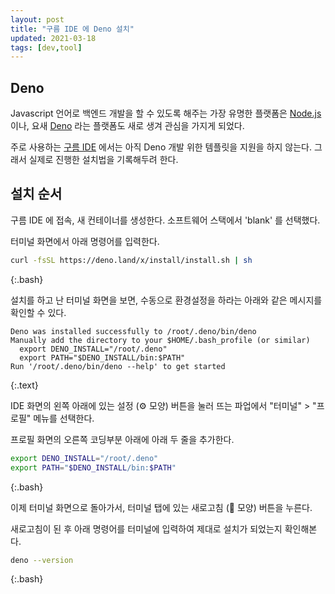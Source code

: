 ```yaml
---
layout: post
title: "구름 IDE 에 Deno 설치"
updated: 2021-03-18
tags: [dev,tool]
---
```


## Deno

Javascript 언어로 백엔드 개발을 할 수 있도록 해주는 가장 유명한 플랫폼은 [Node.js](https://nodejs.org/ko/) 이나, 요새 [Deno](http://deno.land/) 라는 플랫폼도 새로 생겨 관심을 가지게 되었다.

주로 사용하는 [구름 IDE](https://ide.goorm.io/) 에서는 아직 Deno 개발 위한 템플릿을 지원을 하지 않는다. 그래서 실제로 진행한 설치법을 기록해두려 한다.

## 설치 순서

구름 IDE 에 접속, 새 컨테이너를 생성한다. 소프트웨어 스택에서 'blank' 를 선택했다.

터미널 화면에서 아래 명령어를 입력한다.

```bash
curl -fsSL https://deno.land/x/install/install.sh | sh
```
{:.bash}

설치를 하고 난 터미널 화면을 보면, 수동으로 환경설정을 하라는 아래와 같은 메시지를 확인할 수 있다.

```text
Deno was installed successfully to /root/.deno/bin/deno
Manually add the directory to your $HOME/.bash_profile (or similar)
  export DENO_INSTALL="/root/.deno"
  export PATH="$DENO_INSTALL/bin:$PATH"
Run '/root/.deno/bin/deno --help' to get started
```
{:.text}

IDE 화면의 왼쪽 아래에 있는 설정 (⚙️ 모양) 버튼을 눌러 뜨는 파업에서 "터미널" > "프로필" 메뉴를 선택한다.

프로필 화면의 오른쪽 코딩부분 아래에 아래 두 줄을 추가한다.

```bash
export DENO_INSTALL="/root/.deno"
export PATH="$DENO_INSTALL/bin:$PATH"
```
{:.bash}

이제 터미널 화면으로 돌아가서, 터미널 탭에 있는 새로고침 (🔁 모양) 버튼을 누른다.

새로고침이 된 후 아래 명령어를 터미널에 입력하여 제대로 설치가 되었는지 확인해본다.

```bash
deno --version
```
{:.bash}